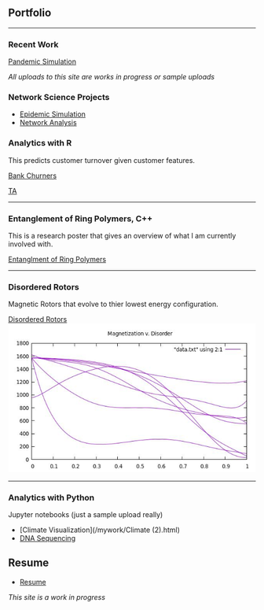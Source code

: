 ## Portfolio

---
### Recent Work
[Pandemic Simulation](/mywork/simulation.pdf)


*All uploads to this site are works in progress or sample uploads*

### Network Science Projects
- [Epidemic Simulation](/mywork/networkAnalysis1.ipynb)
- [Network Analysis](/mywork/networkAnalysis2.ipynb)


### Analytics with R
This predicts customer turnover given customer features. 

[Bank Churners](/mywork/BankChurners.html)

[TA](/mywork/Final.html)

---

### Entanglement of Ring Polymers, C++
This is a research poster that gives an overview of what I am currently involved with.   

[Entanglment of Ring Polymers](/images/RD2021.pdf)


---
### Disordered Rotors
Magnetic Rotors that evolve to thier lowest energy configuration.

[Disordered Rotors](https://github.com/jwUTC/Projects/tree/main/disordered-rotors)
<img src="images/SampleData.jpg?raw=true"/>

---

### Analytics with Python
Jupyter notebooks (just a sample upload really)
- [Climate Visualization](/mywork/Climate (2).html)
- [DNA Sequencing](/mywork/DNA.html)


## Resume

- [Resume](/pdf/RESUME.pdf)


*This site is a work in progress*

<!-- Remove above link if you don't want to attibute -->
